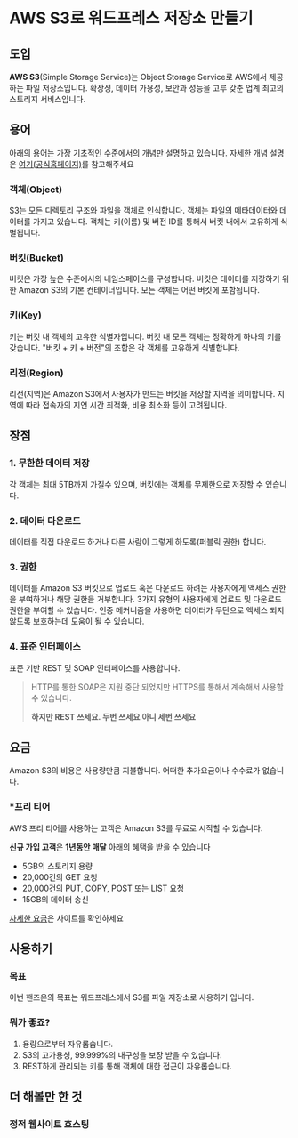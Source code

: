 # AWS S3로 워드프레스 저장소 만들기

## 도입

**AWS S3**(Simple Storage Service)는 Object Storage Service로 AWS에서 제공하는 파일 저장소입니다. 확장성, 데이터 가용성, 보안과 성능을 고루 갖춘 업계 최고의 스토리지 서비스입니다.

## 용어

아래의 용어는 가장 기초적인 수준에서의 개념만 설명하고 있습니다. 자세한 개념 설명은 [여기(공식홈페이지)](https://docs.aws.amazon.com/ko_kr/AmazonS3/latest/dev/Introduction.html#features)를 참고해주세요

### 객체(Object)

S3는 모든 디렉토리 구조와 파일을 객체로 인식합니다. 객체는 파일의 메타데이터와 데이터를 가지고 있습니다. 객체는 키(이름) 및 버전 ID를 통해서 버킷 내에서 고유하게 식별됩니다.

### 버킷(Bucket)

버킷은 가장 높은 수준에서의 네임스페이스를 구성합니다. 버킷은 데이터를 저장하기 위한 Amazon S3의  기본 컨테이너입니다. 모든 객체는 어떤 버킷에 포함됩니다.

### 키(Key)

키는 버킷 내 객체의 고유한 식별자입니다. 버킷 내 모든 객체는 정확하게 하나의 키를 갖습니다. "버킷 + 키 + 버전"의 조합은 각 객체를 고유하게 식별합니다.

### 리전(Region)

리전(지역)은 Amazon S3에서 사용자가 만드는 버킷을 저장할 지역을 의미합니다. 지역에 따라 접속자의 지연 시간 최적화, 비용 최소화 등이 고려됩니다.

## 장점

### 1. 무한한 데이터 저장

각 객체는 최대 5TB까지 가질수 있으며, 버킷에는 객체를 무제한으로 저장할 수 있습니다.

### 2. 데이터 다운로드

데이터를 직접 다운로드 하거나 다른 사람이 그렇게 하도록(퍼블릭 권한) 합니다.

### 3. 권한

데이터를 Amazon S3 버킷으로 업로드 혹은 다운로드 하려는 사용자에게 액세스 권한을 부여하거나 해당 권한을 거부합니다. 3가지 유형의 사용자에게 업로드 및 다운로드 권한을 부여할 수 있습니다. 인증 메커니즘을 사용하면 데이터가 무단으로 액세스 되지 않도록 보호하는데 도움이 될 수 있습니다.

### 4. 표준 인터페이스

표준 기반 REST 및 SOAP 인터페이스를 사용합니다.

> HTTP를 통한 SOAP은 지원 중단 되었지만 HTTPS를 통해서 계속해서 사용할 수 있습니다.
>
> **하지만 REST 쓰세요. 두번 쓰세요 아니 세번 쓰세요**

## 요금

Amazon S3의 비용은 사용량만큼 지불합니다. 어떠한 추가요금이나 수수료가 없습니다.

### *프리 티어

AWS 프리 티어를 사용하는 고객은 Amazon S3를 무료로 시작할 수 있습니다. 

**신규 가입 고객**은 **1년동안 매달** 아래의 혜택을 받을 수 있습니다

- 5GB의 스토리지 용량
- 20,000건의 GET 요청
- 20,000건의 PUT, COPY, POST 또는 LIST 요청
- 15GB의 데이터 송신

[자세한 요금](https://aws.amazon.com/ko/s3/pricing/)은 사이트를 확인하세요

## 사용하기

### 목표

이번 핸즈온의 목표는 워드프레스에서 S3를 파일 저장소로 사용하기 입니다.

### 뭐가 좋죠?

1. 용량으로부터 자유롭습니다.
2. S3의 고가용성, 99.999%의 내구성을 보장 받을 수 있습니다.
3. REST하게 관리되는 키를 통해 객체에 대한 접근이 자유롭습니다.



## 더 해볼만 한 것

### 정적 웹사이트 호스팅
